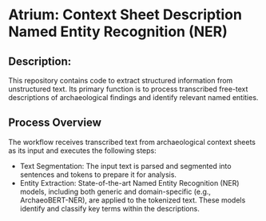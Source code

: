 # Atrium: Context Sheet Description Named Entity Recognition (NER) 

## Description: 

This repository contains code to extract structured information from unstructured text. Its primary function is to process transcribed free-text descriptions of archaeological findings and identify relevant named entities.

## Process Overview

The workflow receives transcribed text from archaeological context sheets as its input and executes the following steps:

-    Text Segmentation: The input text is parsed and segmented into sentences and tokens to prepare it for analysis.
-    Entity Extraction: State-of-the-art Named Entity Recognition (NER) models, including both generic and domain-specific (e.g., ArchaeoBERT-NER), are applied to the tokenized text. These models identify and classify key terms within the descriptions.


